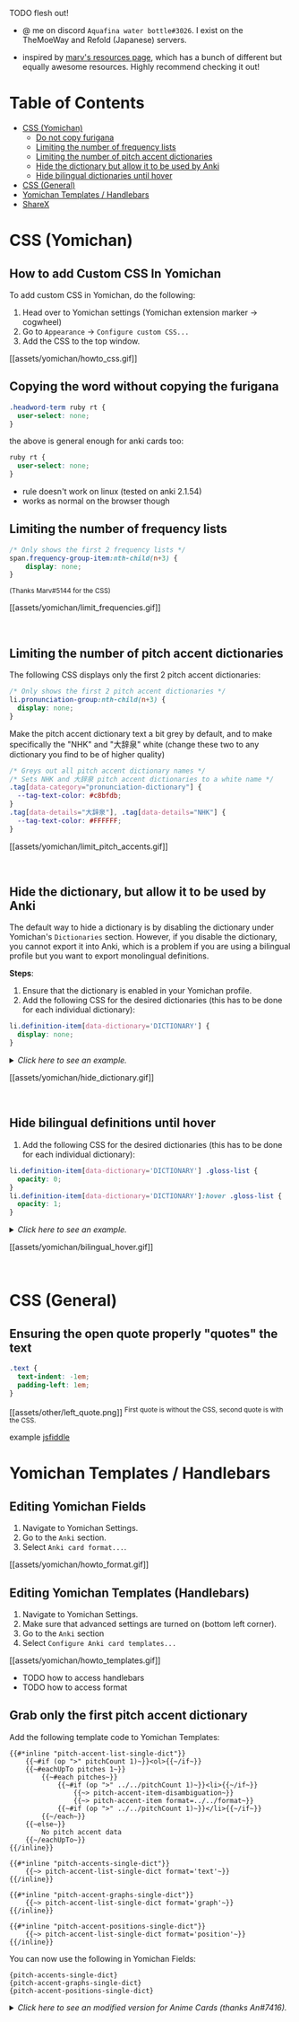 



TODO flesh out!

- @ me on discord `Aquafina water bottle#3026`.
  I exist on the TheMoeWay and Refold (Japanese) servers.

- inspired by [marv's resources page](https://github.com/MarvNC/JP-Resources),
  which has a bunch of different but equally awesome resources.
  Highly recommend checking it out!


# Table of Contents
* [CSS (Yomichan)](jpresources#css-yomichan)
    * [Do not copy furigana](jpresources#copying-the-word-without-copying-the-furigana)
    * [Limiting the number of frequency lists](jpresources#limiting-the-number-of-frequency-lists)
    * [Limiting the number of pitch accent dictionaries](jpresources#limiting-the-number-of-pitch-accent-dictionaries)
    * [Hide the dictionary but allow it to be used by Anki](jpresources#hide-the-dictionary-but-allow-it-to-be-used-by-anki)
    * [Hide bilingual dictionaries until hover]()
* [CSS (General)](jpresources#css-general)
* [Yomichan Templates / Handlebars](jpresources#css-general)
* [ShareX](jpresources#sharex)




# CSS (Yomichan)

## How to add Custom CSS In Yomichan
To add custom CSS in Yomichan, do the following:
1. Head over to Yomichan settings (Yomichan extension marker -> cogwheel)
1. Go to `Appearance` →  `Configure custom CSS...`
1. Add the CSS to the top window.

[[assets/yomichan/howto_css.gif]]

## Copying the word without copying the furigana

```css
.headword-term ruby rt {
  user-select: none;
}
```

the above is general enough for anki cards too:
```css
ruby rt {
  user-select: none;
}
```
- rule doesn't work on linux (tested on anki 2.1.54)
- works as normal on the browser though

<!--
TODO example gif
-->

## Limiting the number of frequency lists

```css
/* Only shows the first 2 frequency lists */
span.frequency-group-item:nth-child(n+3) {
    display: none;
}
```
<sup>(Thanks Marv#5144 for the CSS)</sup>
<!-- http://discordapp.com/channels/617136488840429598/778430038159655012/1012950954770960464 -->

[[assets/yomichan/limit_frequencies.gif]]

<br>






## Limiting the number of pitch accent dictionaries


The following CSS displays only the first 2 pitch accent dictionaries:
```css
/* Only shows the first 2 pitch accent dictionaries */
li.pronunciation-group:nth-child(n+3) {
  display: none;
}
```

Make the pitch accent dictionary text a bit grey by default,
and to make specifically the "NHK" and "大辞泉" white (change these two
to any dictionary you find to be of higher quality)
```css
/* Greys out all pitch accent dictionary names */
/* Sets NHK and 大辞泉 pitch accent dictionaries to a white name */
.tag[data-category="pronunciation-dictionary"] {
  --tag-text-color: #c8bfdb;
}
.tag[data-details="大辞泉"], .tag[data-details="NHK"] {
  --tag-text-color: #FFFFFF;
}
```

[[assets/yomichan/limit_pitch_accents.gif]]


<br>



## Hide the dictionary, but allow it to be used by Anki

The default way to hide a dictionary is by disabling the dictionary
under Yomichan's `Dictionaries` section.
However, if you disable the dictionary, you cannot export it into Anki,
which is a problem if you are using a bilingual profile but you want to export
monolingual definitions.

**Steps**:
1. Ensure that the dictionary is enabled in your Yomichan profile.
1. Add the following CSS for the desired dictionaries (this has to be done for each individual dictionary):
```css
li.definition-item[data-dictionary='DICTIONARY'] {
  display: none;
}
```

<details>
<summary><i>Click here to see an example.</i></summary>

```css
li.definition-item[data-dictionary='JMdict (English)'] {
  display: none;
}
```

</details>

[[assets/yomichan/hide_dictionary.gif]]

<br>


## Hide bilingual definitions until hover

1. Add the following CSS for the desired dictionaries (this has to be done for each individual dictionary):
```css
li.definition-item[data-dictionary='DICTIONARY'] .gloss-list {
  opacity: 0;
}
li.definition-item[data-dictionary='DICTIONARY']:hover .gloss-list {
  opacity: 1;
}
```


<details>
<summary><i>Click here to see an example.</i></summary>

```css
li.definition-item[data-dictionary='JMdict (English)'] .gloss-list {
  opacity: 0;
}
li.definition-item[data-dictionary='JMdict (English)']:hover .gloss-list {
  opacity: 1;
}
```

</details>

[[assets/yomichan/bilingual_hover.gif]]

<br>



# CSS (General)

## Ensuring the open quote properly "quotes" the text

```css
.text {
  text-indent: -1em;
  padding-left: 1em;
}
```

[[assets/other/left_quote.png]]
<sup>First quote is without the CSS, second quote is with the CSS.</sup>

example [jsfiddle](https://jsfiddle.net/Aquafina_water_bottle/5h8uxnko/12/)





# Yomichan Templates / Handlebars


## Editing Yomichan Fields
1. Navigate to Yomichan Settings.
1. Go to the `Anki` section.
1. Select `Anki card format...`.

[[assets/yomichan/howto_format.gif]]


## Editing Yomichan Templates (Handlebars)
1. Navigate to Yomichan Settings.
1. Make sure that advanced settings are turned on (bottom left corner).
1. Go to the `Anki` section
1. Select `Configure Anki card templates...`

[[assets/yomichan/howto_templates.gif]]

- TODO how to access handlebars
- TODO how to access format


## Grab only the first pitch accent dictionary

Add the following template code to Yomichan Templates:
```
{{#*inline "pitch-accent-list-single-dict"}}
    {{~#if (op ">" pitchCount 1)~}}<ol>{{~/if~}}
    {{~#eachUpTo pitches 1~}}
        {{~#each pitches~}}
            {{~#if (op ">" ../../pitchCount 1)~}}<li>{{~/if~}}
                {{~> pitch-accent-item-disambiguation~}}
                {{~> pitch-accent-item format=../../format~}}
            {{~#if (op ">" ../../pitchCount 1)~}}</li>{{~/if~}}
        {{~/each~}}
    {{~else~}}
        No pitch accent data
    {{~/eachUpTo~}}
{{/inline}}

{{#*inline "pitch-accents-single-dict"}}
    {{~> pitch-accent-list-single-dict format='text'~}}
{{/inline}}

{{#*inline "pitch-accent-graphs-single-dict"}}
    {{~> pitch-accent-list-single-dict format='graph'~}}
{{/inline}}

{{#*inline "pitch-accent-positions-single-dict"}}
    {{~> pitch-accent-list-single-dict format='position'~}}
{{/inline}}
```

You can now use the following in Yomichan Fields:
```
{pitch-accents-single-dict}
{pitch-accent-graphs-single-dict}
{pitch-accent-positions-single-dict}
```


<details>
<summary><i>Click here to see an modified version for Anime Cards (thanks An#7416).</i></summary>
```
{{#*inline "pitch-accent-list-single-dict"}}
    {{~#if (op ">" pitchCount 1)~}}{{~/if~}}
    {{~#eachUpTo pitches 1~}}
        {{~#each pitches~}}
            {{~#if (op ">" ../../pitchCount 1)~}}{{~/if~}}
                {{~> pitch-accent-item-disambiguation~}}
                {{~> pitch-accent-item format=../../format~}}
            {{~#if (op ">" ../../pitchCount 1)~}}{{~/if~}}
        {{~/each~}}
    {{~else~}}
    {{~/eachUpTo~}}
{{/inline}}

{{#*inline "pitch-accents-single-dict"}}
    {{~> pitch-accent-list-single-dict format='text'~}}
{{/inline}}

{{#*inline "pitch-accent-graphs-single-dict"}}
    {{~> pitch-accent-list-single-dict format='graph'~}}
{{/inline}}

{{#*inline "pitch-accent-positions-single-dict"}}
    {{#regexReplace "<(.|\n)*?>" ""}}{{~> pitch-accent-list-single-dict format='position'~}}{{/regexReplace}}
{{/inline}}
```
</details>

<!-- https://discord.com/channels/617136488840429598/617228895573377054/998678002256855130


copy/paste of above msg:

> In Yomichan settings -> Anki -> Configure Anki Card Templates -> Then look for `End Pitch Accents` and paste it just above that -> Close
>
> Then click Configure Anki card format -> If you're using  {pitch-accent-positions}, {pitch-accent-graphs}  or {pitch-accents}, you just replace
> 1. {pitch-accent-positions} with {pitch-accent-positions-single-dict}
> 2. {pitch-accent-graphs} with {pitch-accent-graphs-single-dict}
> 3. {pitch-accents} with {pitch-accents-single-dict}
-->




## Automatically styling the highlighted word upon card creation

#### Option 1: Bold only
**Yomichan Fields**:
```
{cloze-prefix}<b>{cloze-body}</b>{cloze-suffix}
```


#### Option 2: Bold + Styling
**Yomichan Fields**:
```
{cloze-prefix}<b>{cloze-body}</b>{cloze-suffix}
```

**Anki Note CSS**:
```css
b {
    color: #fffd9e; /* bright yellow */
}
```

If your card template is formatted like
`<div class="sentence">{{Sentence}}</div>`:
```css
.sentence b {
    color: #fffd9e; /* bright yellow */

    /* if you want to make the word not bolded, un-comment the following */
    /*font-weight: normal;*/
}
```

#### Option 3: Custom div

**Yomichan Fields**:
```
{cloze-prefix}<span class="word-highlight">{cloze-body}</span>{cloze-suffix}
```

**Anki Note CSS**:
```css
.word-highlight {
    color: #fffd9e;
}
```

* **Note**:
  I personally prefer using Option 2 (bolded) over a custom div
  because it makes editing the note easier.
  For example, if you want to edit the highlighted region, you only have to bold
  the desired region (say, with ctrl+b) instead of having to edit
  the raw HTML of the field (say, with ctrl+shift+x).


## Get selection text instead of glossary (only if text is selected)
```
{{#*inline "selection-text"}}
    {{~#if (op "!==" (getMedia "selectionText") "")~}}
        {{~#getMedia "selectionText"}}{{/getMedia~}}
    {{~else~}}
        {{~> glossary ~}}
    {{/if~}}
{{/inline}}
```

* **Note**:
  Related [Github issue](https://github.com/FooSoft/yomichan/issues/2097).



## Further Reading
The documentation I used:
- [Yomichan template helper functions](https://github.com/FooSoft/yomichan/blob/master/docs/templates.md)
- [Yomichan template structure](https://github.com/FooSoft/yomichan/blob/master/docs/interfaces/dictionary-entry.ts)

Example template code can be found here:
- Markers for individual dictionaries:
  [here](https://gist.github.com/Rudo2204/55f418885c2447ccbdc95b0511e20336)
  - This has certain extended capabilities over my template code, such as removing the first line.

- Template code for this note:
  [here](https://github.com/Aquafina-water-bottle/jp-mining-note/blob/master/yomichan_templates/top.txt) and
  [here](https://github.com/Aquafina-water-bottle/jp-mining-note/blob/master/yomichan_templates/bottom.txt)

- Old template code for this note (NO LONGER USED / MAINTAINED):
  [here](https://github.com/Aquafina-water-bottle/jp-mining-note/blob/master/yomichan_templates/old.txt)





# Sharex
- TODO make non-point form
- alternate code for sharex following [this setup](https://rentry.co/mining)
- note that f3 keybinds do NOT record media, requires slightly different setup
    - TODO document
    - iirc grabs current window picture + deletes after (the only purpose of the f3 keybinds
      is to execute ankiconnect calls in powershell)
- 1 liners are generated from [this file](https://github.com/Aquafina-water-bottle/jp-mining-note/blob/master/wiki/gen/make.py)

## f1: screenshot and clipboard
- adds the image to the note
- adds a tag to the note (tag is exactly the window name of the current application)
- adds the clipboard to AdditionalNotes (I use this for copying/pasting context)

```
-NoProfile -Command "function Run-Json { param( $json_map ); $json = $json_map | ConvertTo-Json -Depth 5; $data = Invoke-RestMethod -Uri http://127.0.0.1:8765 -Method Post -ContentType 'application/json; charset=UTF-8' -Body $json; return $data; }; $clipboard = (Get-Clipboard | where{$_ -ne \"\"}) -join \"<br>\"; $media_name = '$input' | Split-Path -leaf; $added_notes = Run-Json @{ action = 'findNotes'; version = 6; params = @{ query = 'added:1'; } }; $sorted_list = $added_notes.result | Sort-Object -Descending {[Long]$_}; $curr_note_id = $sorted_list[0]; Run-Json @{ action = 'updateNoteFields'; version = 6; params = @{ note = @{ id = $curr_note_id; fields = @{ Picture = \"<img data-editor-shrink=`\"true`\" src=`\"$media_name`\">\"; AdditionalNotes = $clipboard; } } } }; if ($media_name -match '(?<tag>.+)_.*') { $tag = $matches['tag']; } Run-Json @{ action = 'addTags'; version = 6; params = @{ notes = @($curr_note_id); tags = $tag; } };"
```


<details>
<summary><i>Click here to see the original code.</i></summary>


    # (common begin)

    function Run-Json {
        param( $json_map );

        $json = $json_map | ConvertTo-Json -Depth 5;
        $data = Invoke-RestMethod -Uri http://127.0.0.1:8765 -Method Post -ContentType `
            'application/json; charset=UTF-8' -Body $json;

        return $data;
    };

    # (common end)



    $clipboard = (Get-Clipboard | where{$_ -ne ""}) -join "<br>";

    # gets only the file name
    $media_name = '$input' | Split-Path -leaf;

    $added_notes = Run-Json @{
        action = 'findNotes';
        version = 6;
        params = @{
            query = 'added:1';
        }
    };

    $sorted_list = $added_notes.result | Sort-Object -Descending {[Long]$_};

    $curr_note_id = $sorted_list[0];


    Run-Json @{
        action = 'updateNoteFields';
        version = 6;
        params = @{
            note = @{
                id = $curr_note_id;
                fields = @{
                    Picture = "<img data-editor-shrink=`"true`" src=`"$media_name`">";
                    AdditionalNotes = $clipboard;
                }
            }
        }
    };

    if ($media_name -match '(?<tag>.+)_.*') {
        $tag = $matches['tag'];
    }

    Run-Json @{
        action = 'addTags';
        version = 6;
        params = @{
            notes = @($curr_note_id);
            tags = $tag;
        }
    };



</details>
<br>



## shift+f1: screenshot (only)
- the above without clipboard (adds image and tag)

```
-NoProfile -Command "function Run-Json { param( $json_map ); $json = $json_map | ConvertTo-Json -Depth 5; $data = Invoke-RestMethod -Uri http://127.0.0.1:8765 -Method Post -ContentType 'application/json; charset=UTF-8' -Body $json; return $data; }; $media_name = '$input' | Split-Path -leaf; $added_notes = Run-Json @{ action = 'findNotes'; version = 6; params = @{ query = 'added:1'; } }; $sorted_list = $added_notes.result | Sort-Object -Descending {[Long]$_}; $curr_note_id = $sorted_list[0]; Run-Json @{ action = 'updateNoteFields'; version = 6; params = @{ note = @{ id = $curr_note_id; fields = @{ Picture = \"<img data-editor-shrink=`\"true`\" src=`\"$media_name`\">\"; } } } }; if ($media_name -match '(?<tag>.+)_.*') { $tag = $matches['tag'] } Run-Json @{ action = 'addTags'; version = 6; params = @{ notes = @($curr_note_id); tags = $tag; } };"
```


<details>
<summary><i>Click here to see the original code.</i></summary>


    # (common begin)

    function Run-Json {
        param( $json_map );

        $json = $json_map | ConvertTo-Json -Depth 5;
        $data = Invoke-RestMethod -Uri http://127.0.0.1:8765 -Method Post -ContentType `
            'application/json; charset=UTF-8' -Body $json;

        return $data;
    };

    # (common end)


    # gets only the file name
    $media_name = '$input' | Split-Path -leaf;

    $added_notes = Run-Json @{
        action = 'findNotes';
        version = 6;
        params = @{
            query = 'added:1';
        }
    };

    $sorted_list = $added_notes.result | Sort-Object -Descending {[Long]$_};

    $curr_note_id = $sorted_list[0];


    Run-Json @{
        action = 'updateNoteFields';
        version = 6;
        params = @{
            note = @{
                id = $curr_note_id;
                fields = @{
                    Picture = "<img data-editor-shrink=`"true`" src=`"$media_name`">";
                }
            }
        }
    };

    if ($media_name -match '(?<tag>.+)_.*') {
        $tag = $matches['tag']
    }

    Run-Json @{
        action = 'addTags';
        version = 6;
        params = @{
            notes = @($curr_note_id);
            tags = $tag;
        }
    };



</details>
<br>



## f2: audio
- adds audio to anki

```
-NoProfile -Command "function Run-Json { param( $json_map ); $json = $json_map | ConvertTo-Json -Depth 5; $data = Invoke-RestMethod -Uri http://127.0.0.1:8765 -Method Post -ContentType 'application/json; charset=UTF-8' -Body $json; return $data; }; $media_name = '$input' | Split-Path -leaf; $added_notes = Run-Json @{ action = 'findNotes'; version = 6; params = @{ query = 'added:1'; } }; $sorted_list = $added_notes.result | Sort-Object -Descending {[Long]$_}; $curr_note_id = $sorted_list[0]; Run-Json @{ action = 'updateNoteFields'; version = 6; params = @{ note = @{ id = $curr_note_id; fields = @{ SentenceAudio = \"[sound:$media_name]\"; } } } };"
```


<details>
<summary><i>Click here to see the original code.</i></summary>


    # (common begin)

    function Run-Json {
        param( $json_map );

        $json = $json_map | ConvertTo-Json -Depth 5;
        $data = Invoke-RestMethod -Uri http://127.0.0.1:8765 -Method Post -ContentType `
            'application/json; charset=UTF-8' -Body $json;

        return $data;
    };

    # (common end)


    # gets only the file name
    $media_name = '$input' | Split-Path -leaf;

    $added_notes = Run-Json @{
        action = 'findNotes';
        version = 6;
        params = @{
            query = 'added:1';
        }
    };

    $sorted_list = $added_notes.result | Sort-Object -Descending {[Long]$_};

    $curr_note_id = $sorted_list[0];


    Run-Json @{
        action = 'updateNoteFields';
        version = 6;
        params = @{
            note = @{
                id = $curr_note_id;
                fields = @{
                    SentenceAudio = "[sound:$media_name]";
                }
            }
        }
    };



</details>
<br>




## shift+f3: update sentence
- update the sentence without losing the bold (python script + clipboard)
- remove sentence reading
- good for when the sentence just doesn't match

```
-NoProfile -Command "function Run-Json { param( $json_map ); $json = $json_map | ConvertTo-Json -Depth 5; $data = Invoke-RestMethod -Uri http://127.0.0.1:8765 -Method Post -ContentType 'application/json; charset=UTF-8' -Body $json; return $data; }; $clipboard = (Get-Clipboard | where{$_ -ne ''}) -join ''; $added_notes = Run-Json @{ action = 'findNotes'; version = 6; params = @{ query = 'added:1'; } }; $sorted_list = $added_notes.result | Sort-Object -Descending {[Long]$_}; $curr_note_id = $sorted_list[0]; $curr_note_data = Run-Json @{ action = 'notesInfo'; version = 6; params = @{ notes = @($curr_note_id); } }; $curr_note_sent = $curr_note_data.result.fields.Sentence.value; $result_sent = ''; if ($curr_note_sent -match '<b>(?<bolded>.+)</b>') { $bolded = $matches['bolded']; $result_sent = $clipboard.replace($bolded, \"<b>$bolded</b>\"); } else { $result_sent = $clipboard; }; Run-Json @{ action = 'updateNoteFields'; version = 6; params = @{ note = @{ id = $curr_note_id; fields = @{ Sentence = $result_sent; SentenceReading = ''; } } } };"
```


<details>
<summary><i>Click here to see the original code.</i></summary>


    # (common begin)

    function Run-Json {
        param( $json_map );

        $json = $json_map | ConvertTo-Json -Depth 5;
        $data = Invoke-RestMethod -Uri http://127.0.0.1:8765 -Method Post -ContentType `
            'application/json; charset=UTF-8' -Body $json;

        return $data;
    };

    # (common end)



    $clipboard = (Get-Clipboard | where{$_ -ne ''}) -join '';

    $added_notes = Run-Json @{
        action = 'findNotes';
        version = 6;
        params = @{
            query = 'added:1';
        }
    };

    $sorted_list = $added_notes.result | Sort-Object -Descending {[Long]$_};

    $curr_note_id = $sorted_list[0];

    $curr_note_data = Run-Json @{
        action = 'notesInfo';
        version = 6;
        params = @{
            notes = @($curr_note_id);
        }
    };

    $curr_note_sent = $curr_note_data.result.fields.Sentence.value;
    $result_sent = '';

    if ($curr_note_sent -match '<b>(?<bolded>.+)</b>') {
        $bolded = $matches['bolded'];
        # may not replace anything
        $result_sent = $clipboard.replace($bolded, "<b>$bolded</b>");
    } else {
        # default
        $result_sent = $clipboard;
    };


    # updates current card with result_sent
    Run-Json @{
        action = 'updateNoteFields';
        version = 6;
        params = @{
            note = @{
                id = $curr_note_id;
                fields = @{
                    Sentence = $result_sent;
                    SentenceReading = '';
                }
            }
        }
    };



</details>
<br>



## ctrl+f3 - copy from previous:
- set additional notes and picture to previous card
- also copy all tags
- good for adding more than 1 sentence with the same text box

```
-NoProfile -Command "function Run-Json { param( $json_map ); $json = $json_map | ConvertTo-Json -Depth 5; $data = Invoke-RestMethod -Uri http://127.0.0.1:8765 -Method Post -ContentType 'application/json; charset=UTF-8' -Body $json; return $data; }; $added_notes = Run-Json @{ action = 'findNotes'; version = 6; params = @{ query = 'added:1'; } }; $sorted_list = $added_notes.result | Sort-Object -Descending {[Long]$_}; $prev_note_id = $sorted_list[1]; $curr_note_id = $sorted_list[0]; $prev_note_data = Run-Json @{ action = 'notesInfo'; version = 6; params = @{ notes = @($prev_note_id); } }; Run-Json @{ action = 'updateNoteFields'; version = 6; params = @{ note = @{ id = $curr_note_id; fields = @{ Picture = $prev_note_data.result.fields.Picture.value; AdditionalNotes = $prev_note_data.result.fields.AdditionalNotes.value; } } } }; foreach ($tag in $prev_note_data.result.tags) { Run-Json @{ action = 'addTags'; version = 6; params = @{ notes = @($curr_note_id); tags = $tag; } } };"
```


<details>
<summary><i>Click here to see the original code.</i></summary>


    # (common begin)

    function Run-Json {
        param( $json_map );

        $json = $json_map | ConvertTo-Json -Depth 5;
        $data = Invoke-RestMethod -Uri http://127.0.0.1:8765 -Method Post -ContentType `
            'application/json; charset=UTF-8' -Body $json;

        return $data;
    };

    # (common end)



    $added_notes = Run-Json @{
        action = 'findNotes';
        version = 6;
        params = @{
            query = 'added:1';
        }
    };

    $sorted_list = $added_notes.result | Sort-Object -Descending {[Long]$_};

    $prev_note_id = $sorted_list[1];
    $curr_note_id = $sorted_list[0];


    $prev_note_data = Run-Json @{
        action = 'notesInfo';
        version = 6;
        params = @{
            notes = @($prev_note_id);
        }
    };

    # copies picture & additional notes to current note
    Run-Json @{
        action = 'updateNoteFields';
        version = 6;
        params = @{
            note = @{
                id = $curr_note_id;
                fields = @{
                    Picture = $prev_note_data.result.fields.Picture.value;
                    AdditionalNotes = $prev_note_data.result.fields.AdditionalNotes.value;
                }
            }
        }
    };

    # copies tags
    foreach ($tag in $prev_note_data.result.tags) {
        Run-Json @{
            action = 'addTags';
            version = 6;
            params = @{
                notes = @($curr_note_id);
                tags = $tag;
            }
        }
    };



</details>
<br>



## ctrl+shift+f3: fix sentence and freq
- update the previous note with the current's frequency, sentence & sentence reading
- remove current note !
- good for the orthographic dict!

```
-NoProfile -Command "function Run-Json { param( $json_map ); $json = $json_map | ConvertTo-Json -Depth 5; $data = Invoke-RestMethod -Uri http://127.0.0.1:8765 -Method Post -ContentType 'application/json; charset=UTF-8' -Body $json; return $data; }; $added_notes = Run-Json @{ action = 'findNotes'; version = 6; params = @{ query = 'added:1'; } }; $sorted_list = $added_notes.result | Sort-Object -Descending {[Long]$_}; $prev_note_id = $sorted_list[1]; $curr_note_id = $sorted_list[0]; $curr_note_data = Run-Json @{ action = 'notesInfo'; version = 6; params = @{ notes = @($curr_note_id); } }; Run-Json @{ action = 'updateNoteFields'; version = 6; params = @{ note = @{ id = $prev_note_id; fields = @{ FrequenciesStylized = $curr_note_data.result.fields.FrequenciesStylized.value; Sentence = $curr_note_data.result.fields.Sentence.value; SentenceReading = $curr_note_data.result.fields.SentenceReading.value; } } } }; Run-Json @{ action = 'deleteNotes'; version = 6; params = @{ notes = @($curr_note_id); } };"
```


<details>
<summary><i>Click here to see the original code.</i></summary>


    # (common begin)

    function Run-Json {
        param( $json_map );

        $json = $json_map | ConvertTo-Json -Depth 5;
        $data = Invoke-RestMethod -Uri http://127.0.0.1:8765 -Method Post -ContentType `
            'application/json; charset=UTF-8' -Body $json;

        return $data;
    };

    # (common end)


    $added_notes = Run-Json @{
        action = 'findNotes';
        version = 6;
        params = @{
            query = 'added:1';
        }
    };

    $sorted_list = $added_notes.result | Sort-Object -Descending {[Long]$_};

    $prev_note_id = $sorted_list[1];
    $curr_note_id = $sorted_list[0];


    $curr_note_data = Run-Json @{
        action = 'notesInfo';
        version = 6;
        params = @{
            notes = @($curr_note_id);
        }
    };

    # copies frequency, sentence, sentence reading to previous note
    Run-Json @{
        action = 'updateNoteFields';
        version = 6;
        params = @{
            note = @{
                id = $prev_note_id;
                fields = @{
                    FrequenciesStylized = $curr_note_data.result.fields.FrequenciesStylized.value;
                    Sentence = $curr_note_data.result.fields.Sentence.value;
                    SentenceReading = $curr_note_data.result.fields.SentenceReading.value;
                }
            }
        }
    };

    # removes current note
    Run-Json @{
        action = 'deleteNotes';
        version = 6;
        params = @{
            notes = @($curr_note_id);
        }
    };



</details>
<br>







# Updated plugins for outdated plugins



## migaku
[migaku updated](https://github.com/MikeMoolenaar/Migaku-Japanese-Addon-Updated)
- fork of migaku to be updated for anki version 2.1.50+

[anki-jrp](https://github.com/Ben-Kerman/anki-jrp)
- completely stand-alone plugin from migaku with a completely different codebase
- only does one thing: adds pitch accent colors (along with furigana)


